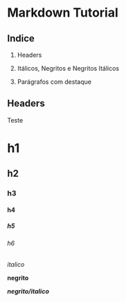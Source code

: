 # Markdown Tutorial

## Indice

1. Headers

2. Itálicos, Negritos e Negritos Itálicos

3. Parágrafos com destaque

## Headers

Teste

# h1

## h2

### h3

#### h4

##### h5

###### h6

*italico*

**negrito**

***negrito/italico***